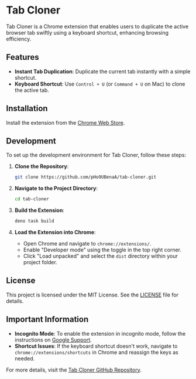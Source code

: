 # Tab Cloner

Tab Cloner is a Chrome extension that enables users to duplicate the active
browser tab swiftly using a keyboard shortcut, enhancing browsing efficiency.

## Features

- **Instant Tab Duplication**: Duplicate the current tab instantly with a simple
  shortcut.
- **Keyboard Shortcut**: Use `Control + U` (or `Command + U` on Mac) to clone
  the active tab.

## Installation

Install the extension from the
[Chrome Web Store](https://chromewebstore.google.com/).

## Development

To set up the development environment for Tab Cloner, follow these steps:

1. **Clone the Repository**:

   ```bash
   git clone https://github.com/pHo9UBenaA/tab-cloner.git
   ```

2. **Navigate to the Project Directory**:

   ```bash
   cd tab-cloner
   ```

3. **Build the Extension**:

   ```bash
   deno task build
   ```

4. **Load the Extension into Chrome**:

   - Open Chrome and navigate to `chrome://extensions/`.
   - Enable "Developer mode" using the toggle in the top right corner.
   - Click "Load unpacked" and select the `dist` directory within your project
     folder.

## License

This project is licensed under the MIT License. See the
[LICENSE](https://github.com/pHo9UBenaA/tab-cloner/blob/master/LICENSE) file for
details.

## Important Information

- **Incognito Mode**: To enable the extension in incognito mode, follow the
  instructions on
  [Google Support](https://support.google.com/chrome/answer/95464).
- **Shortcut Issues**: If the keyboard shortcut doesn't work, navigate to
  `chrome://extensions/shortcuts` in Chrome and reassign the keys as needed.

For more details, visit the
[Tab Cloner GitHub Repository](https://github.com/pHo9UBenaA/tab-cloner).
